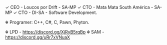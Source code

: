 ✓ CEO - Loucos por Drift - SA-MP
✓ CTO - Mata Mata South América - SA-MP
✓ CTO - DI-SA - Software Development.

☬ Programer: C++, C#, C, Pawn, Phyton.

☬ LPD - https://discord.gg/XjRyB5rqBp
☬ SAM - https://discord.gg/uRr7xVNuaX
